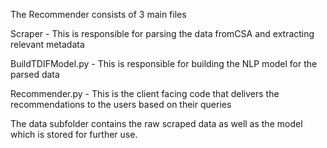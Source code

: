 The Recommender consists of 3 main files

Scraper - This is responsible for parsing the data fromCSA and extracting relevant
metadata

BuildTDIFModel.py - This is responsible for building the NLP model for
the parsed data

Recommender.py - This is the client facing code that delivers 
the recommendations to the users based on their queries

The data subfolder contains the raw scraped data as well as the model
which is stored for further use.
